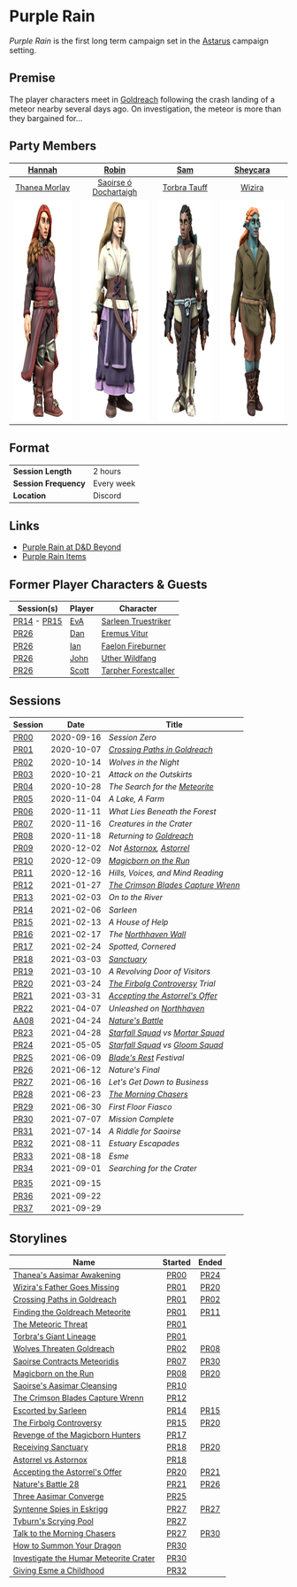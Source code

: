 # Purple Rain

*Purple Rain* is the first long term campaign set in the [Astarus](../planes/astarus.md) campaign setting.

## Premise

The player characters meet in [Goldreach](../civilisations/kingdom-of-astor/SETTLEMENTS/GOLDREACH/README.md) following the crash landing of a meteor nearby several days ago. On investigation, the meteor is more than they bargained for...

## Party Members

| [Hannah](../players/hannah.md) | [Robin](../players/robin.md) | [Sam](../players/sam.md) | [Sheycara](../players/sheycara.md) |
|:---:|:---:|:---:|:---:|
| [Thanea Morlay](../characters/thanea-morlay.md) | [Saoirse ó Dochartaigh](../characters/saoirse-o-dochartaigh.md) | [Torbra Tauff](../characters/torbra-tauff.md) | [Wizira](../characters/wizira.md) |
| <img src="https://raw.githubusercontent.com/jesskelsall/astarus-images/main/characters/portraits/db42750c63a0a387.png" height="400" /> | <img src="https://raw.githubusercontent.com/jesskelsall/astarus-images/main/characters/portraits/96456245c79828b5.png" height="400" /> | <img src="https://raw.githubusercontent.com/jesskelsall/astarus-images/main/characters/portraits/c275fac3807fe83b.png" height="400" /> | <img src="https://raw.githubusercontent.com/jesskelsall/astarus-images/main/characters/portraits/b6ddf2e960574729.png" height="400" /> |

## Format

|||
|---|---|
| **Session Length** | 2 hours |
| **Session Frequency** | Every week |
| **Location** | Discord |

## Links

- [Purple Rain at D&D Beyond](https://www.dndbeyond.com/campaigns/1397675)
- [Purple Rain Items](../items/ITEMS.md)

## Former Player Characters & Guests

| Session(s) | Player | Character |
| --- | --- | --- |
| [PR14](../sessions/completed/PR14.md) - [PR15](../sessions/completed/PR15.md) | [EvA](../players/eva.md) | [Sarleen Truestriker](../characters/sarleen-truestriker.md) |
| [PR26](../sessions/completed/PR26.md) | [Dan](../players/dan.md) | [Eremus Vitur](../characters/eremus-vitur.md) |
| [PR26](../sessions/completed/PR26.md) | [Ian](../players/ian.md) | [Faelon Fireburner](../characters/faelon-fireburner.md) |
| [PR26](../sessions/completed/PR26.md) | [John](../players/john.md) | [Uther Wildfang](../characters/uther-wildfang.md) |
| [PR26](../sessions/completed/PR26.md) | [Scott](../players/scott.md) | [Tarpher Forestcaller](../characters/tarpher-forestcaller.md) |

## Sessions

| Session | Date | Title |
|---| --- | --- |
| [PR00](../sessions/completed/PR00.md) | 2020-09-16 | *Session Zero* |
| [PR01](../sessions/completed/PR01.md) | 2020-10-07 | *[Crossing Paths in Goldreach](../storylines/ended/crossing-paths-in-goldreach.md)* |
| [PR02](../sessions/completed/PR02.md) | 2020-10-14 | *Wolves in the Night* |
| [PR03](../sessions/completed/PR03.md) | 2020-10-21 | *Attack on the Outskirts* |
| [PR04](../sessions/completed/PR04.md) | 2020-10-28 | *The Search for the [Meteorite](../items/meteoric/meteorite.md)* |
| [PR05](../sessions/completed/PR05.md) | 2020-11-04 | *A Lake, A Farm* |
| [PR06](../sessions/completed/PR06.md) | 2020-11-11 | *What Lies Beneath the Forest* |
| [PR07](../sessions/completed/PR07.md) | 2020-11-16 | *Creatures in the Crater* |
| [PR08](../sessions/completed/PR08.md) | 2020-11-18 | *Returning to [Goldreach](../civilisations/kingdom-of-astor/SETTLEMENTS/GOLDREACH/README.md)* |
| [PR09](../sessions/completed/PR09.md) | 2020-12-02 | *Not [Astornox](../organisations/astornox/astornox.md), [Astorrel](../organisations/astorrel/astorrel.md)* |
| [PR10](../sessions/completed/PR10.md) | 2020-12-09 | *[Magicborn on the Run](../storylines/ended/magicborn-on-the-run.md)* |
| [PR11](../sessions/completed/PR11.md) | 2020-12-16 | *Hills, Voices, and Mind Reading* |
| [PR12](../sessions/completed/PR12.md) | 2021-01-27 | *[The Crimson Blades Capture Wrenn](../storylines/the-crimson-blades-capture-wrenn.md)* |
| [PR13](../sessions/completed/PR13.md) | 2021-02-03 | *On to the River* |
| [PR14](../sessions/completed/PR14.md) | 2021-02-06 | *Sarleen* |
| [PR15](../sessions/completed/PR15.md) | 2021-02-13 | *A House of Help* |
| [PR16](../sessions/completed/PR16.md) | 2021-02-17 | *The [Northhaven Wall](../places/structures/northhaven-wall.md)* |
| [PR17](../sessions/completed/PR17.md) | 2021-02-24 | *Spotted, Cornered* |
| [PR18](../sessions/completed/PR18.md) | 2021-03-03 | *[Sanctuary](../organisations/astorrel/sanctuary.md)* |
| [PR19](../sessions/completed/PR19.md) | 2021-03-10 | *A Revolving Door of Visitors* |
| [PR20](../sessions/completed/PR20.md) | 2021-03-24 | *[The Firbolg Controversy](../storylines/ended/the-firbolg-controversy.md) Trial* |
| [PR21](../sessions/completed/PR21.md) | 2021-03-31 | *[Accepting the Astorrel's Offer](../storylines/ended/accepting-the-astorrels-offer.md)* |
| [PR22](../sessions/completed/PR22.md) | 2021-04-07 | *Unleashed on [Northhaven](../places/cities/northhaven.md)* |
| [AA08](../sessions/completed/AA08.md) | 2021-04-24 | *[Nature's Battle](../mechanics/roleplay/natures-battle.md)*
| [PR23](../sessions/completed/PR23.md) | 2021-04-28 | *[Starfall Squad](../organisations/astorrel/squads/starfall-squad.md) vs [Mortar Squad](../organisations/astorrel/squads/mortar-squad.md)* |
| [PR24](../sessions/completed/PR24.md) | 2021-05-05 | *[Starfall Squad](../organisations/astorrel/squads/starfall-squad.md) vs [Gloom Squad](../organisations/astorrel/squads/gloom-squad.md)* |
| [PR25](../sessions/completed/PR25.md) | 2021-06-09 | *[Blade's Rest](../festivals/blades-rest.md) Festival* |
| [PR26](../sessions/completed/PR26.md) | 2021-06-12 | *Nature's Final* |
| [PR27](../sessions/completed/PR27.md) | 2021-06-16 | *Let's Get Down to Business* |
| [PR28](../sessions/completed/PR28.md) | 2021-06-23 | *[The Morning Chasers](../organisations/the-morning-chasers.md)* |
| [PR29](../sessions/completed/PR29.md) | 2021-06-30 | *First Floor Fiasco* |
| [PR30](../sessions/completed/PR30.md) | 2021-07-07 | *Mission Complete* |
| [PR31](../sessions/completed/PR31.md) | 2021-07-14 | *A Riddle for Saoirse* |
| [PR32](../sessions/completed/PR32.md) | 2021-08-11 | *Estuary Escapades* |
| [PR33](../sessions/completed/PR33.md) | 2021-08-18 | *Esme* |
| [PR34](../sessions/completed/PR34.md) | 2021-09-01 | *Searching for the Crater* |
||
| [PR35](../sessions/upcoming/PR35.md) | 2021-09-15 | |
| [PR36](../sessions/upcoming/PR36.md) | 2021-09-22 | |
| [PR37](../sessions/upcoming/PR37.md) | 2021-09-29 | |

## Storylines

| Name | Started | Ended |
| --- |:---:|:---:|
| [Thanea's Aasimar Awakening](../storylines/ended/thaneas-aasimar-awakening.md) | [PR00](../sessions/completed/PR00.md) | [PR24](../sessions/completed/PR24.md) |
| [Wizira's Father Goes Missing](../storylines/ended/wiziras-father-goes-missing.md) | [PR01](../sessions/completed/PR01.md) | [PR20](../sessions/completed/PR20.md) |
| [Crossing Paths in Goldreach](../storylines/ended/crossing-paths-in-goldreach.md) | [PR01](../sessions/completed/PR01.md) | [PR02](../sessions/completed/PR02.md) |
| [Finding the Goldreach Meteorite](../storylines/ended/finding-the-goldreach-meteorite.md) | [PR01](../sessions/completed/PR01.md) | [PR11](../sessions/completed/PR11.md) |
| [The Meteoric Threat](../storylines/the-meteoric-threat.md) | [PR01](../sessions/completed/PR01.md) | |
| [Torbra's Giant Lineage](../storylines/torbras-giant-lineage.md) | [PR01](../sessions/completed/PR01.md) | |
| [Wolves Threaten Goldreach](../storylines/ended/wolves-threaten-goldreach.md) | [PR02](../sessions/completed/PR02.md) | [PR08](../sessions/completed/PR08.md) |
| [Saoirse Contracts Meteoridis](../storylines/ended/saoirse-contracts-meteoridis.md) | [PR07](../sessions/completed/PR07.md) | [PR30](../sessions/completed/PR30.md) |
| [Magicborn on the Run](../storylines/ended/magicborn-on-the-run.md) | [PR08](../sessions/completed/PR08.md) | [PR20](../sessions/completed/PR20.md) |
| [Saoirse's Aasimar Cleansing](../storylines/saoirses-aasimar-cleansing.md) | [PR10](../sessions/completed/PR10.md) | |
| [The Crimson Blades Capture Wrenn](../storylines/the-crimson-blades-capture-wrenn.md) | [PR12](../sessions/completed/PR12.md) | |
| [Escorted by Sarleen](../storylines/ended/escorted-by-sarleen.md) | [PR14](../sessions/completed/PR14.md) | [PR15](../sessions/completed/PR15.md) |
| [The Firbolg Controversy](../storylines/ended/the-firbolg-controversy.md) | [PR15](../sessions/completed/PR15.md) | [PR20](../sessions/completed/PR20.md) |
| [Revenge of the Magicborn Hunters](../storylines/revenge-of-the-magicborn-hunters.md) | [PR17](../sessions/completed/PR17.md) | |
| [Receiving Sanctuary](../storylines/ended/receiving-sanctuary.md) | [PR18](../sessions/completed/PR18.md) | [PR20](../sessions/completed/PR20.md) |
| [Astorrel vs Astornox](../storylines/astorrel-vs-astornox.md) | [PR18](../sessions/completed/PR18.md) | |
| [Accepting the Astorrel's Offer](../storylines/ended/accepting-the-astorrels-offer.md) | [PR20](../sessions/completed/PR20.md) | [PR21](../sessions/completed/PR21.md) |
| [Nature's Battle 28](../storylines/ended/natures-battle-28.md) | [PR21](../sessions/completed/PR21.md) | [PR26](../sessions/completed/PR26.md) |
| [Three Aasimar Converge](../storylines/three-aasimar-converge.md) | [PR25](../sessions/completed/PR25.md) | |
| [Syntenne Spies in Eskrigg](../storylines/ended/syntenne-spies-in-eskrigg.md) | [PR27](../sessions/completed/PR27.md) | [PR27](../sessions/completed/PR27.md) |
| [Tyburn's Scrying Pool](../storylines/tyburns-scrying-pool.md) | [PR27](../sessions/completed/PR27.md) | |
| [Talk to the Morning Chasers](../storylines/ended/talk-to-the-morning-chasers.md) | [PR27](../sessions/completed/PR27.md) | [PR30](../sessions/completed/PR30.md) |
| [How to Summon Your Dragon](../storylines/how-to-summon-your-dragon.md) | [PR30](../sessions/completed/PR30.md) | |
| [Investigate the Humar Meteorite Crater](../storylines/investigate-the-humar-meteorite-crater.md) | [PR30](../sessions/completed/PR30.md) | |
| [Giving Esme a Childhood](../storylines/giving-esme-a-childhood.md) | [PR32](../sessions/completed/PR32.md) | |

